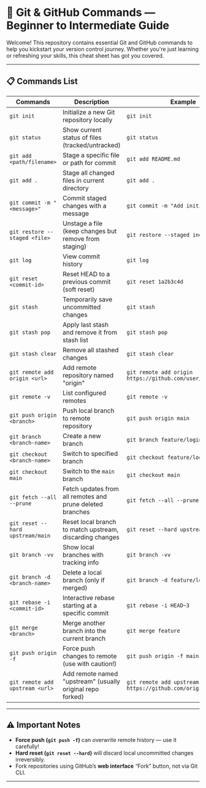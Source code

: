 # 🚀 Git & GitHub Commands — Beginner to Intermediate Guide

Welcome! This repository contains essential Git and GitHub commands to help you kickstart your version control journey. Whether you're just learning or refreshing your skills, this cheat sheet has got you covered.

---

## 📋 Commands List

|  Commands                        |  Description                                                 |   Example                                               |
|----------------------------------|--------------------------------------------------------------|---------------------------------------------------------|
|  `git init`                      | Initialize a new Git repository locally                      | `git init`                                              |
|  `git status`                    | Show current status of files (tracked/untracked)             | `git status`                                            |
|  `git add <path/filename>`       | Stage a specific file or path for commit                     | `git add README.md`                                     |
|  `git add .`                     | Stage all changed files in current directory                 | `git add .`                                             |
|  `git commit -m "<message>"`     | Commit staged changes with a message                         | `git commit -m "Add initial README"`                    |
|  `git restore --staged <file>`   | Unstage a file (keep changes but remove from staging)        | `git restore --staged index.html`                       |
|  `git log`                       | View commit history                                          | `git log`                                               |
|  `git reset <commit-id>`         | Reset HEAD to a previous commit (soft reset)                 | `git reset 1a2b3c4d`                                    |
|  `git stash`                     | Temporarily save uncommitted changes                         | `git stash`                                             |
|  `git stash pop`                 | Apply last stash and remove it from stash list               | `git stash pop`                                         |
|  `git stash clear`               | Remove all stashed changes                                   | `git stash clear`                                       |
|  `git remote add origin <url>`   | Add remote repository named "origin"                         | `git remote add origin https://github.com/user/repo.git`|
|  `git remote -v`                 | List configured remotes                                      | `git remote -v`                                         |
|  `git push origin <branch>`      | Push local branch to remote repository                       | `git push origin main`                                  |
|  `git branch <branch-name>`      | Create a new branch                                          | `git branch feature/login`                              |
|  `git checkout <branch-name>`    | Switch to specified branch                                   | `git checkout feature/login`                            |
|  `git checkout main`             | Switch to the `main` branch                                  | `git checkout main`                                     |
|  `git fetch --all --prune`       | Fetch updates from all remotes and prune deleted branches    | `git fetch --all --prune`                               |
|  `git reset --hard upstream/main`| Reset local branch to match upstream, discarding changes     | `git reset --hard upstream/main`                        |
|  `git branch -vv`                | Show local branches with tracking info                       | `git branch -vv`                                        |
|  `git branch -d <branch-name>`   | Delete a local branch (only if merged)                       | `git branch -d feature/login`                           |
|  `git rebase -i <commit-id>`     | Interactive rebase starting at a specific commit             | `git rebase -i HEAD~3`                                  |
|  `git merge <branch>`            | Merge another branch into the current branch                 | `git merge feature`                                     |
|  `git push origin -f`            | Force push changes to remote (use with caution!)             | `git push origin -f main`                               |
|  `git remote add upstream <url>` | Add remote named "upstream" (usually original repo forked)   | `git remote add upstream https://github.com/original/repo.git` |

---

## ⚠️ Important Notes

- **Force push (`git push -f`)** can overwrite remote history — use it carefully!
- **Hard reset (`git reset --hard`)** will discard local uncommitted changes irreversibly.
- Fork repositories using GitHub’s **web interface** “Fork” button, not via Git CLI.

---
